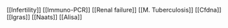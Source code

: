 [[Infertility]]
[[Immuno-PCR]]
[[Renal failure]]
[[M. Tuberculosis]]
[[Cfdna]]
[[Igras]]
[[Naats]]
[[Alisa]]
